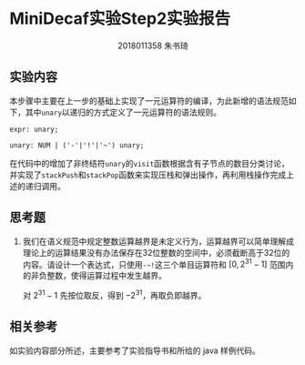 # MiniDecaf实验Step2实验报告

<div style="text-align: center;">2018011358 朱书琦</div>

## 实验内容

本步骤中主要在上一步的基础上实现了一元运算符的编译，为此新增的语法规范如下，其中`unary`以递归的方式定义了一元运算符的语法规则。

```
expr: unary;

unary: NUM | ('-'|'!'|'~') unary;
```

在代码中的增加了非终结符`unary`的`visit`函数根据含有子节点的数目分类讨论，并实现了`stackPush`和`stackPop`函数来实现压栈和弹出操作，再利用栈操作完成上述的递归调用。

## 思考题

1. 我们在语义规范中规定整数运算越界是未定义行为，运算越界可以简单理解成理论上的运算结果没有办法保存在32位整数的空间中，必须截断高于32位的内容。请设计一个表达式，只使用`-~!`这三个单目运算符和 $[0, 2^{31} - 1]$ 范围内的非负整数，使得运算过程中发生越界。

    对 $2^{31}-1$ 先按位取反，得到 $-2^{31}$，再取负即越界。

## 相关参考

如实验内容部分所述，主要参考了实验指导书和所给的 java 样例代码。